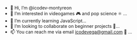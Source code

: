 - 👋 Hi, I’m @icodev-montyreon
- 👀 I’m interested in videogames 🎮 and pop science ⚛ ...
- 🌱 I’m currently learning JavaScript...
- 💞️ I’m looking to collaborate on beginner projects 🔰...
- 📫 You can reach me via email icodevega@gmail.com 📧 ...

<!---
icodev-montyreon/icodev-montyreon is a ✨ special ✨ repository because its `README.md` (this file) appears on your GitHub profile.
You can click the Preview link to take a look at your changes.
--->
